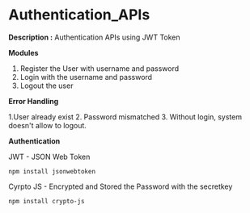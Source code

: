 # Authentication_APIs

**Description :** Authentication APIs using JWT Token

**Modules**

1. Register the User with username and password
2. Login with the username and password
3. Logout the user

**Error Handling**

1.User already exist
2. Password mismatched
3. Without login, system doesn't allow to logout.

**Authentication**

JWT - JSON Web Token

```
npm install jsonwebtoken
```

Cyrpto JS - Encrypted and Stored the Password with the secretkey

```
npm install crypto-js
```
